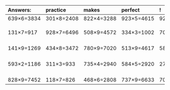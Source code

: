 | Answers: | practice | makes | perfect | ! |
| :--- | :--- | :--- | :--- | :--- |
| 639×6=3834 | 301×8=2408 | 822×4=3288 | 923×5=4615 | 924×6=5544 | 
|   |   |   |   |   | 
|   |   |   |   |   | 
|   |   |   |   |   | 
| 131×7=917 | 928×7=6496 | 508×9=4572 | 334×3=1002 | 708×5=3540 | 
|   |   |   |   |   | 
|   |   |   |   |   | 
|   |   |   |   |   | 
|   |   |   |   |   | 
| 141×9=1269 | 434×8=3472 | 780×9=7020 | 513×9=4617 | 581×7=4067 | 
|   |   |   |   |   | 
|   |   |   |   |   | 
|   |   |   |   |   | 
|   |   |   |   |   | 
| 593×2=1186 | 311×3=933 | 735×4=2940 | 584×5=2920 | 270×5=1350 | 
|   |   |   |   |   | 
|   |   |   |   |   | 
|   |   |   |   |   | 
|   |   |   |   |   | 
| 828×9=7452 | 118×7=826 | 468×6=2808 | 737×9=6633 | 706×9=6354 | 
